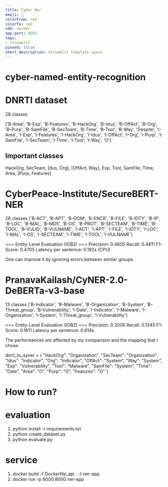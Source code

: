 ```yaml
---
title: Cyber Ner
emoji: 🚀
colorFrom: red
colorTo: red
sdk: docker
app_port: 8501
tags:
- streamlit
pinned: false
short_description: Streamlit template space
---
```


# cyber-named-entity-recognition

# DNRTI dataset
28 classes

['B-Area', 'B-Exp', 'B-Features', 'B-HackOrg', 'B-Idus', 'B-OffAct', 'B-Org', 'B-Purp', 'B-SamFile', 'B-SecTeam', 'B-Time', 'B-Tool', 'B-Way', 'Despite', 'I-Area', 'I-Exp', 'I-Features', 'I-HackOrg', 'I-Idus', 'I-OffAct', 'I-Org', 'I-Purp', 'I-SamFile', 'I-SecTeam', 'I-Time', 'I-Tool', 'I-Way', 'O']
## Important classes
HackOrg, SecTeam, [dus, Org], [OffAct, Way], Exp, Tool, SamFile, Time, Area, [Purp, Features]

# CyberPeace-Institute/SecureBERT-NER
28 classes
['B-ACT', 'B-APT', 'B-DOM', 'B-ENCR', 'B-FILE', 'B-IDTY', 'B-IP', 'B-LOC', 'B-MAL', 'B-MD5', 'B-OS', 'B-PROT', 'B-SECTEAM', 'B-TIME', 'B-TOOL', 'B-VULID', 'B-VULNAME', 'I-ACT', 'I-APT', 'I-FILE', 'I-IDTY', 'I-LOC', 'I-MAL', 'I-OS', 'I-SECTEAM', 'I-TIME', 'I-TOOL', 'I-VULNAME']


=== Entity-Level Evaluation (IOB2) ===
Precision: 0.4605
Recall:    0.4811
F1-Score:  0.4705
Latency per sentence: 0.192s (CPU)

One can improve it by ignoring errors between similar groups.


# PranavaKailash/CyNER-2.0-DeBERTa-v3-base 
13 classes
['B-Indicator', 'B-Malware', 'B-Organization', 'B-System', 'B-Threat_group', 'B-Vulnerability', 'I-Date', 'I-Indicator', 'I-Malware', 'I-Organization', 'I-System', 'I-Threat_group', 'I-Vulnerability']


=== Entity-Level Evaluation (IOB2) ===
Precision: 0.2006
Recall:    0.1345
F1-Score:  0.1611
Latency per sentence: 0.614s

The performances are affected by my comparison and the mapping that I chose.

dnrti_to_syner = {
    "HackOrg": "Organization",
    "SecTeam": "Organization",
    "Idus": "Indicator",
    "Org": "Indicator",
    "OffAct": "System", 
    "Way": "System", 
    "Exp": "Vulnerability", 
    "Tool": "Malware",
    "SamFile": "System",
    "Time": "Date",
    "Area": "O",
    "Purp": "O",
    "Features": "O"
}


# How to run?
# evaluation
1) python install -r requirements.txt
2) python create_dataset.py
3) python evaluate.py

# service
1) docker build  -f Dockerfile_api . -t ner-app
2) docker run -p 8000:8000 ner-app
